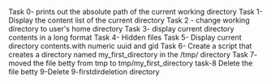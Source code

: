 Task 0- prints out the absolute path of the current working directory
Task 1- Display the content list of the current directory
Task 2 - change working directory to user's home directory
Task 3-  display current directory contents in a long format
Task 4- Hidden files
Task 5- Display current directory contents.with numeric  uuid and gid 
Task 6- Create a script that creates a directory named my_first_directory in the /tmp/ directory
Task 7- moved the file betty from tmp to tmp/my_first_directory
task-8 Delete the file betty
9-Delete 9-firstdirdeletion directory
